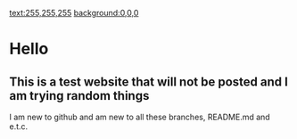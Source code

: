 <!DOCTYPE html>
<html>

   <text:255,255,255>
   <background:0,0,0>

  <head>
   <meta charset="utf-8">
    <meta name="viewport" content="width=device-width">
  <h1>Hello</h1>  
    <link href="style.css" rel="stylesheet" type="text/css" />
  </head>
  <body>
    <h2>This is a test website that will not be posted and I am trying random things</h2>
    <p>I am new to github and am new to all these branches, README.md and e.t.c.</p>
  
  
  </body>
</html>

